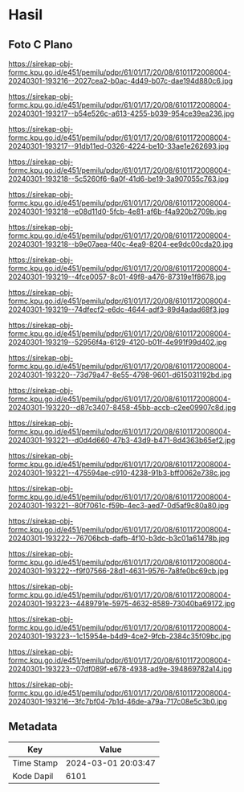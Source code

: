 # Hasil

## Foto C Plano

https://sirekap-obj-formc.kpu.go.id/e451/pemilu/pdpr/61/01/17/20/08/6101172008004-20240301-193216--2027cea2-b0ac-4d49-b07c-dae194d880c6.jpg

https://sirekap-obj-formc.kpu.go.id/e451/pemilu/pdpr/61/01/17/20/08/6101172008004-20240301-193217--b54e526c-a613-4255-b039-954ce39ea236.jpg

https://sirekap-obj-formc.kpu.go.id/e451/pemilu/pdpr/61/01/17/20/08/6101172008004-20240301-193217--91db11ed-0326-4224-be10-33ae1e262693.jpg

https://sirekap-obj-formc.kpu.go.id/e451/pemilu/pdpr/61/01/17/20/08/6101172008004-20240301-193218--5c5260f6-6a0f-41d6-be19-3a907055c763.jpg

https://sirekap-obj-formc.kpu.go.id/e451/pemilu/pdpr/61/01/17/20/08/6101172008004-20240301-193218--e08d11d0-5fcb-4e81-af6b-f4a920b2709b.jpg

https://sirekap-obj-formc.kpu.go.id/e451/pemilu/pdpr/61/01/17/20/08/6101172008004-20240301-193218--b9e07aea-f40c-4ea9-8204-ee9dc00cda20.jpg

https://sirekap-obj-formc.kpu.go.id/e451/pemilu/pdpr/61/01/17/20/08/6101172008004-20240301-193219--4fce0057-8c01-49f8-a476-87319e1f8678.jpg

https://sirekap-obj-formc.kpu.go.id/e451/pemilu/pdpr/61/01/17/20/08/6101172008004-20240301-193219--74dfecf2-e6dc-4644-adf3-89d4adad68f3.jpg

https://sirekap-obj-formc.kpu.go.id/e451/pemilu/pdpr/61/01/17/20/08/6101172008004-20240301-193219--52956f4a-6129-4120-b01f-4e991f99d402.jpg

https://sirekap-obj-formc.kpu.go.id/e451/pemilu/pdpr/61/01/17/20/08/6101172008004-20240301-193220--73d79a47-8e55-4798-9601-d615031192bd.jpg

https://sirekap-obj-formc.kpu.go.id/e451/pemilu/pdpr/61/01/17/20/08/6101172008004-20240301-193220--d87c3407-8458-45bb-accb-c2ee09907c8d.jpg

https://sirekap-obj-formc.kpu.go.id/e451/pemilu/pdpr/61/01/17/20/08/6101172008004-20240301-193221--d0d4d660-47b3-43d9-b471-8d4363b65ef2.jpg

https://sirekap-obj-formc.kpu.go.id/e451/pemilu/pdpr/61/01/17/20/08/6101172008004-20240301-193221--475594ae-c910-4238-91b3-bff0062e738c.jpg

https://sirekap-obj-formc.kpu.go.id/e451/pemilu/pdpr/61/01/17/20/08/6101172008004-20240301-193221--80f7061c-f59b-4ec3-aed7-0d5af9c80a80.jpg

https://sirekap-obj-formc.kpu.go.id/e451/pemilu/pdpr/61/01/17/20/08/6101172008004-20240301-193222--76706bcb-dafb-4f10-b3dc-b3c01a61478b.jpg

https://sirekap-obj-formc.kpu.go.id/e451/pemilu/pdpr/61/01/17/20/08/6101172008004-20240301-193222--f9f07566-28d1-4631-9576-7a8fe0bc69cb.jpg

https://sirekap-obj-formc.kpu.go.id/e451/pemilu/pdpr/61/01/17/20/08/6101172008004-20240301-193223--4489791e-5975-4632-8589-73040ba69172.jpg

https://sirekap-obj-formc.kpu.go.id/e451/pemilu/pdpr/61/01/17/20/08/6101172008004-20240301-193223--1c15954e-b4d9-4ce2-9fcb-2384c35f09bc.jpg

https://sirekap-obj-formc.kpu.go.id/e451/pemilu/pdpr/61/01/17/20/08/6101172008004-20240301-193223--07df089f-e678-4938-ad9e-394869782a14.jpg

https://sirekap-obj-formc.kpu.go.id/e451/pemilu/pdpr/61/01/17/20/08/6101172008004-20240301-193216--3fc7bf04-7b1d-46de-a79a-717c08e5c3b0.jpg


## Metadata

| Key        | Value               |
| ---------- | ------------------- |
| Time Stamp | 2024-03-01 20:03:47 |
| Kode Dapil | 6101                |



